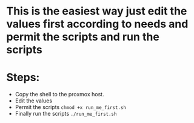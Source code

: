 # This is the easiest way just edit the values first according to needs and permit the scripts and run the scripts

# Steps:
- Copy the shell to the proxmox host.
- Edit the values
- Permit the scripts `chmod +x run_me_first.sh`
- Finally run the scripts `./run_me_first.sh`